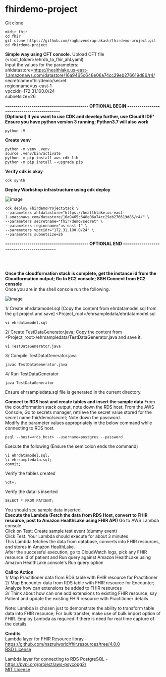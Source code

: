 # fhirdemo-project

Git clone
```
mkdir fhir
cd fhir
git clone https://github.com/raghavendraprakash/fhirdemo-project.git
cd fhirdemo-project
```
**Simple way using CFT console.**
Upload CFT file (<root_folder>/ehrdb_to_fhir_ahl.yaml) <br>
Input the values for the parameters: <br>
ahldatastore=https://healthlake.us-east-1.amazonaws.com/datastore/16a9465c648e06a74cc29eb276619d86/r4/ <br>
secretname=fhir/demo/secret <br>
regionname=us-east-1 <br>
vpccidr=172.31.100.0/24 <br>
subnetsize=26 <br>

**----------------------------------------- OPTIONAL BEGIN -------------------------------------------** <br>
**[Optional] If you want to use CDK and develop further, use Cloud9 IDE*** <br>
**Ensure you have python version 3 running; Python3.7 will also work**  <br>
```
python -V
```
**Create venv**
```
python -m venv .venv
source .venv/bin/activate
python -m pip install aws-cdk-lib
python -m pip install --upgrade pip
```
**Verify cdk is okay**
```
cdk synth
```
**Deploy Workshop infrastructure using cdk deploy**

![image](https://github.com/raghavendraprakash/fhirdemo-project/assets/6112970/ca230938-2ae6-42c7-ae95-629557df86ad)


```
cdk deploy FhirdemoProjectStack \
--parameters ahldatastore="https://healthlake.us-east-1.amazonaws.com/datastore/16a9465c648e06a74cc29eb276619d86/r4/" \
--parameters secretname="fhir/demo/secret" \
--parameters regionname="us-east-1" \
--parameters vpccidr="172.31.100.0/24" \
--parameters subnetsize=26
```
**----------------------------------------- OPTIONAL END -------------------------------------------** <br>
<br> 

<br>

**Once the cloudformation stack is complete, get the instance id from the Cloudformation output; Go to EC2 console; SSH Connect from EC2 console**
<Br> Once you are in the shell console run the following.

![image](https://github.com/raghavendraprakash/fhirdemo-project/assets/6112970/f5a78ade-68fa-4fd4-8ae6-8ece9840384a)

1/ Create ehrdatamodel.sql [Copy the content from ehrdatamodel.sql from the git project and save] <Project_root>/ehrsampledata/ehrdatamodel.sql
```
vi ehrdatamodel.sql
```
2/ Create TestDataGenerator.java; Copy the content from <Project_root>/ehrsampledata/TestDataGenerator.java and save it.
```
vi TestDataGenerator.java
```
3/ Compile TestDataGenerator.java
```
javac TestDataGenerator.java
```
4/ Run TestDataGenerator
```
java TestDataGenerator
```
Ensure ehrsampledata.sql file is generated in the current directory.

**Connect to RDS host and create tables and insert the sample data**
From the cloudformation stack output, note down the RDS host.
From the AWS Console, Go to secrets manager, retrieve the secret value stored for the secret name fhir/demo/secret; Note down the password.<br>
Modify the parameter values appropriately in the below command while connecting to RDS host.
```
psql --host=<rds_host> --username=postgres --password
```
Execute the following (Ensure the semicolon ends the command)
```
\i ehrdatamodel.sql;
\i ehrsampledata.sql;
commit;
```
Verify the tables created
```
\dt+;
````
Verify the data is inserted
```
SELECT * FROM PATIENT;
```
You should see sample data inserted.
<br>
**Execute the Lambda (Fetch the data from RDS Host, convert to FHIR resource, post to Amazon HealthLake using FHIR API)**
Go to AWS Lambda console<br>
Click on Test; Create sample test event (dummy event) <br>
Click Test. Your Lambda should execute for about 3 minutes<br>
This Lambda fetches the data from database, converts into FHIR resources, and stores in Amazon HealthLake.<br>
After the successful execution, go to CloudWatch logs, pick any FHIR resource id of patient and Run query against Amazon HealthLake using Amazon HealthLake console's Run query option <br>

**Call to Action**
<br>
1/ Map Practitioner data from RDS table with FHIR resource for Practitioner <br>
2/ Map Encounter data from RDS table with FHIR resource for Encounter; Analyze how can extensions be added to FHIR resources <br>
3/ Think about how can one add extensions to existing FHIR resource, say Patient and update the existing FHIR resource with Practitioner details <br>

Note: Lambda is chosen just to demonstrate the ability to transform table data into FHIR resource; For bulk transfer, make use of bulk import option of FHIR. Employ Lambda as required if there is need for real time capture of the details.
<br>

**Credits**
<br>
Lambda layer for FHIR Resource libray - https://github.com/nazrulworld/fhir.resources/tree/4.0.0 <br>
[BSD License](https://github.com/nazrulworld/fhir.resources/blob/main/LICENSE) <br>

Lambda layer for connecting to RDS PostgreSQL - https://pypi.org/project/aws-psycopg2/ <br>
[MIT License](https://pypi.org/search/?c=License+%3A%3A+OSI+Approved+%3A%3A+MIT+License)





